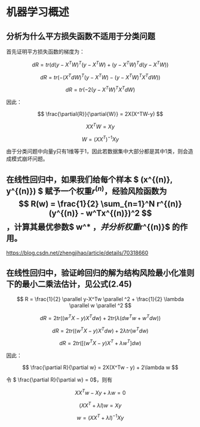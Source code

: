 # 机器学习概述

## 分析为什么平方损失函数不适用于分类问题

首先证明平方损失函数的梯度为：

$$ dR = tr(d(y-X^TW)^T(y-X^TW) + (y-X^TW)^Td(y-X^TW))  $$

$$ dR = tr(-(X^TdW)^T(y-X^TW) - (y-X^TW)^TX^TdW)) $$

$$ dR = tr(-2(y - X^TW)^TX^TdW) $$

因此：

$$ \frac{\partial{R}}{\partial{W}} = 2X(X^TW-y) $$

$$ XX^TW=Xy  $$

$$ W = (XX^T)^{-1}Xy $$

由于分类问题中向量y只有1维等于1，因此若数据集中大部分都是其中1类，则会造成模式崩坏问题。

## 在线性回归中，如果我们给每个样本 $ (x^{(n)}, y^{(n)}) $ 赋予一个权重$r^{(n)}$，经验风险函数为$$ R(w) = \frac{1}{2} \sum_{n=1}^N r^{(n)}(y^{(n)} - w^Tx^{(n)})^2 $$，计算其最优参数$ w^* $，并分析权重$r^{(n)}$ 的作用。

https://blog.csdn.net/zhengjihao/article/details/70318660

## 在线性回归中，验证岭回归的解为结构风险最小化准则下的最小二乘法估计，见公式(2.45)

$$ R = \frac{1}{2} \parallel y-X^Tw \parallel ^2 + \frac{1}{2} \lambda \parallel w \parallel ^2 $$

$$ dR = 2tr((w^TX - y)X^Tdw) + 2tr(\lambda (dw^Tw + w^Tdw)) $$

$$ dR = 2tr((w^TX - y)X^Tdw) + 2\lambda  tr(w^Tdw) $$

$$ dR = 2tr([(w^TX - y)X^T + \lambda w^T]dw) $$

因此：

$$ \frac{\partial R}{\partial w} = 2X(X^Tw - y) + 2\lambda w $$

令 $ \frac{\partial R}{\partial w} = 0$，则有

$$ XX^Tw -Xy + \lambda w = 0 $$

$$ (XX^T + \lambda I)w = Xy $$

$$ w = (XX^T + \lambda I)^{-1}Xy $$